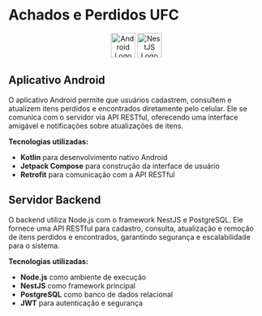 # Achados e Perdidos UFC

<p align="center">
    <img src="https://cdn.jsdelivr.net/gh/devicons/devicon/icons/android/android-original.svg" alt="Android Logo" height="48" style="background: transparent;"/>
    <img src="https://cdn.jsdelivr.net/gh/devicons/devicon@latest/icons/nestjs/nestjs-original-wordmark.svg" alt="NestJS Logo" height="48" style="background: transparent;"/>
</p>

## Aplicativo Android

O aplicativo Android permite que usuários cadastrem, consultem e atualizem itens perdidos e encontrados diretamente pelo celular. Ele se comunica com o servidor via API RESTful, oferecendo uma interface amigável e notificações sobre atualizações de itens.

**Tecnologias utilizadas:**
- **Kotlin** para desenvolvimento nativo Android
- **Jetpack Compose** para construção da interface de usuário
- **Retrofit** para comunicação com a API RESTful

## Servidor Backend

O backend utiliza Node.js com o framework NestJS e PostgreSQL. Ele fornece uma API RESTful para cadastro, consulta, atualização e remoção de itens perdidos e encontrados, garantindo segurança e escalabilidade para o sistema.

**Tecnologias utilizadas:**
- **Node.js** como ambiente de execução
- **NestJS** como framework principal
- **PostgreSQL** como banco de dados relacional
- **JWT** para autenticação e segurança
